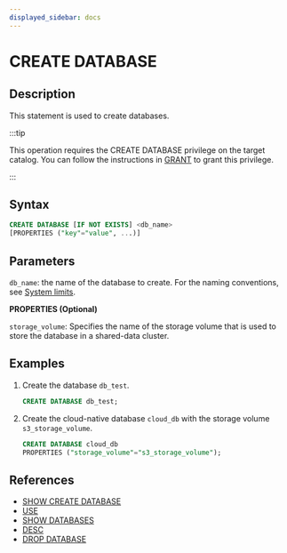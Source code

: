 ```yaml
---
displayed_sidebar: docs
---
```


# CREATE DATABASE

## Description

This statement is used to create databases.

:::tip

This operation requires the CREATE DATABASE privilege on the target catalog. You can follow the instructions in [GRANT](../account-management/GRANT.md) to grant this privilege.

:::

## Syntax

```sql
CREATE DATABASE [IF NOT EXISTS] <db_name>
[PROPERTIES ("key"="value", ...)]
```

## Parameters

`db_name`: the name of the database to create. For the naming conventions, see [System limits](../../System_limit.md).

**PROPERTIES (Optional)**

`storage_volume`: Specifies the name of the storage volume that is used to store the database in a shared-data cluster.

## Examples

1. Create the database `db_test`.

   ```sql
   CREATE DATABASE db_test;
   ```

2. Create the cloud-native database `cloud_db` with the storage volume `s3_storage_volume`.

   ```sql
   CREATE DATABASE cloud_db
   PROPERTIES ("storage_volume"="s3_storage_volume");
   ```

## References

- [SHOW CREATE DATABASE](SHOW_CREATE_DATABASE.md)
- [USE](USE.md)
- [SHOW DATABASES](SHOW_DATABASES.md)
- [DESC](../table_bucket_part_index/DESCRIBE.md)
- [DROP DATABASE](DROP_DATABASE.md)

